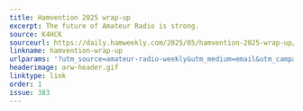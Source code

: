 ```yaml
---
title: Hamvention 2025 wrap-up
excerpt: The future of Amateur Radio is strong.
source: K4HCK
sourceurl: https://daily.hamweekly.com/2025/05/hamvention-2025-wrap-up/
linkname: hamvention-wrap-up
urlparams: '?utm_source=amateur-radio-weekly&utm_medium=email&utm_campaign=newsletter'
headerimage: arw-header.gif
linktype: link
order: 1
issue: 383
---
```

